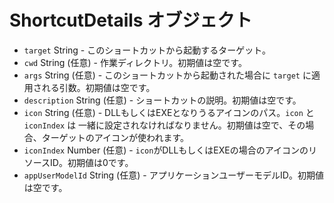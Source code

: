 # ShortcutDetails オブジェクト

* `target` String - このショートカットから起動するターゲット。
* `cwd` String (任意) - 作業ディレクトリ。初期値は空です。
* `args` String (任意) - このショートカットから起動された場合に `target` に適用される引数。初期値は空です。
* `description` String (任意) - ショートカットの説明。初期値は空です。
* `icon` String (任意) - DLLもしくはEXEとなりうるアイコンのパス。`icon` と `iconIndex` は 一緒に設定されなければなりません。初期値は空で、その場合、ターゲットのアイコンが使われます。
* `iconIndex` Number (任意) - `icon`がDLLもしくはEXEの場合のアイコンのリソースID。初期値は0です。
* `appUserModelId` String (任意) - アプリケーションユーザーモデルID。初期値は空です。